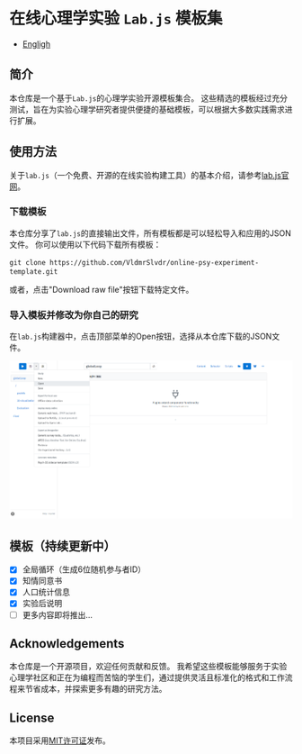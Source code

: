 # 在线心理学实验 `Lab.js` 模板集

- [Engligh](README.md)

## 简介

本仓库是一个基于`Lab.js`的心理学实验开源模板集合。
这些精选的模板经过充分测试，旨在为实验心理学研究者提供便捷的基础模板，可以根据大多数实践需求进行扩展。

## 使用方法

关于`lab.js`（一个免费、开源的在线实验构建工具）的基本介绍，请参考[lab.js官网](https://lab.js.org/)。

### 下载模板

本仓库分享了`lab.js`的直接输出文件，所有模板都是可以轻松导入和应用的JSON文件。
你可以使用以下代码下载所有模板：
```
git clone https://github.com/VldmrSlvdr/online-psy-experiment-template.git
```
或者，点击"Download raw file"按钮下载特定文件。

### 导入模板并修改为你自己的研究

在`lab.js`构建器中，点击顶部菜单的Open按钮，选择从本仓库下载的JSON文件。

![导入JSON文件](assets/import-templates.png)

## 模板（持续更新中）

- [x] 全局循环（生成6位随机参与者ID）
- [x] 知情同意书
- [x] 人口统计信息
- [x] 实验后说明
- [ ] 更多内容即将推出...

## Acknowledgements

本仓库是一个开源项目，欢迎任何贡献和反馈。
我希望这些模板能够服务于实验心理学社区和正在为编程而苦恼的学生们，通过提供灵活且标准化的格式和工作流程来节省成本，并探索更多有趣的研究方法。

## License

本项目采用[MIT许可证](LICENSE)发布。
